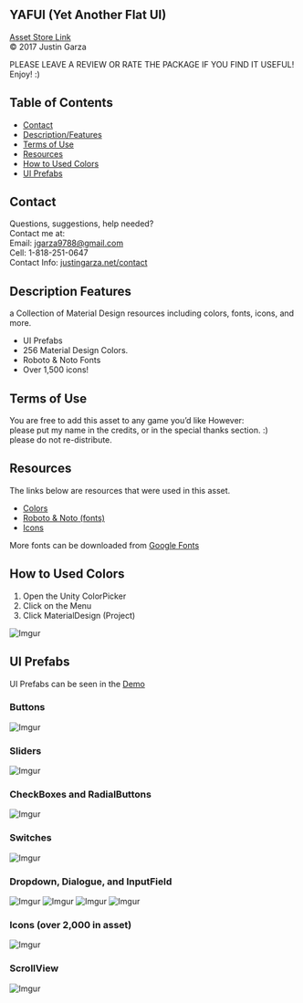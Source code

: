 YAFUI (Yet Another Flat UI)
-------------------------------------
[Asset Store Link](http://u3d.as/Ew1)  
© 2017 Justin Garza

PLEASE LEAVE A REVIEW OR RATE THE PACKAGE IF YOU FIND IT USEFUL!
Enjoy! :)

## Table of Contents

* [Contact](#Contact)
* [Description/Features](#Description-Features)
* [Terms of Use](#Terms-of-Use)
* [Resources](#Resources)
* [How to Used Colors](#How-to-Used-Colors)
* [UI Prefabs](#UI-Prefabs)


## Contact  

Questions, suggestions, help needed?  
Contact me at:  
Email: jgarza9788@gmail.com  
Cell: 1-818-251-0647  
Contact Info: [justingarza.net/contact](http://justingarza.net/contact/)

## Description Features

a Collection of Material Design resources including colors, fonts, icons, and more.

* UI Prefabs
* 256 Material Design Colors.
* Roboto & Noto Fonts
* Over 1,500 icons!


## Terms of Use

You are free to add this asset to any game you’d like
However:  
please put my name in the credits, or in the special thanks section. :)  
please do not re-distribute.  


## Resources

The links below are resources that were used in this asset.
 
* [Colors](https://material.google.com/style/color.html#color-color-palette) 
* [Roboto & Noto (fonts)](https://material.google.com/resources/roboto-noto-fonts.html)    
* [Icons](https://materialdesignicons.com)  

More fonts can be downloaded from [Google Fonts](https://fonts.google.com)

## How to Used Colors

1. Open the Unity ColorPicker  
2. Click on the Menu
3. Click MaterialDesign (Project)

![Imgur](http://i.imgur.com/uTJGod1l.png)


## UI Prefabs  

UI Prefabs can be seen in the [Demo](https://jgarza9788.github.io/YAFUI_Demo/)

### Buttons  
![Imgur](https://i.imgur.com/DRYq1Uw.png)

### Sliders  
![Imgur](https://i.imgur.com/u6E5IUX.png)

### CheckBoxes and RadialButtons  
![Imgur](https://i.imgur.com/MKbonR4.png)

### Switches   
![Imgur](https://i.imgur.com/ONpFZKA.png)

### Dropdown, Dialogue, and InputField  
![Imgur](https://i.imgur.com/VfB03PM.png)
![Imgur](https://i.imgur.com/FsCRsbz.png)
![Imgur](https://i.imgur.com/IhQGXTZ.png)
![Imgur](https://i.imgur.com/OqDdosD.png)

### Icons (over 2,000 in asset)
![Imgur](https://i.imgur.com/d6aH5QQ.png)

### ScrollView  
![Imgur](https://i.imgur.com/AVT01EH.png)